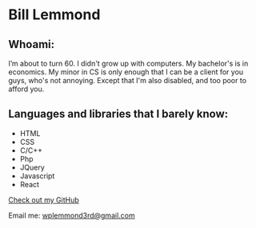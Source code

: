 # Bill Lemmond

## Whoami:
I’m about to turn 60. I didn't grow up with computers. My bachelor's is in economics.  My minor in CS is only enough that I can be a client for you guys, who's not annoying.  Except that I'm also disabled, and too poor to afford you. 




## Languages and libraries that I barely know:

- HTML
- CSS
- C/C++
- Php
- JQuery
- Javascript
- React




[Check out my GitHub](https://github.com/Pastshelfdate)

Email me: wplemmond3rd@gmail.com
